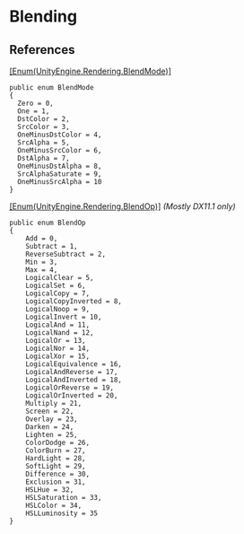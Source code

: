 # Blending

## References

[[Enum(UnityEngine.Rendering.BlendMode)]](https://docs.unity3d.com/ScriptReference/Rendering.BlendMode.html)
```
public enum BlendMode
{
  Zero = 0,
  One = 1,
  DstColor = 2,
  SrcColor = 3,
  OneMinusDstColor = 4,
  SrcAlpha = 5,
  OneMinusSrcColor = 6,
  DstAlpha = 7,
  OneMinusDstAlpha = 8,
  SrcAlphaSaturate = 9,
  OneMinusSrcAlpha = 10
}
```


[[Enum(UnityEngine.Rendering.BlendOp)]](https://docs.unity3d.com/ScriptReference/Rendering.BlendOp.html) *(Mostly DX11.1 only)*
```
public enum BlendOp
{
	Add = 0,
	Subtract = 1,
	ReverseSubtract = 2,
	Min = 3,
	Max = 4,
	LogicalClear = 5,
	LogicalSet = 6,
	LogicalCopy = 7,
	LogicalCopyInverted = 8,
	LogicalNoop = 9,
	LogicalInvert = 10,
	LogicalAnd = 11,
	LogicalNand = 12,
	LogicalOr = 13,
	LogicalNor = 14,
	LogicalXor = 15,
	LogicalEquivalence = 16,
	LogicalAndReverse = 17,
	LogicalAndInverted = 18,
	LogicalOrReverse = 19,
	LogicalOrInverted = 20,
	Multiply = 21,
	Screen = 22,
	Overlay = 23,
	Darken = 24,
	Lighten = 25,
	ColorDodge = 26,
	ColorBurn = 27,
	HardLight = 28,
	SoftLight = 29,
	Difference = 30,
	Exclusion = 31,
	HSLHue = 32,
	HSLSaturation = 33,
	HSLColor = 34,
	HSLLuminosity = 35
}
```
